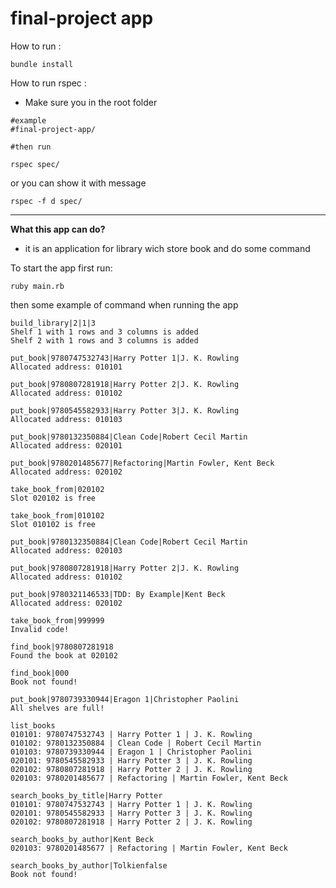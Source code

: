 # final-project app

How to run :

```
bundle install
```

How to run rspec :
- Make sure you in the root folder

```
#example
#final-project-app/

#then run

rspec spec/

```
or you can show it with message

```
rspec -f d spec/
```
------------------

**What this app can do?**
- it is an application for library wich store book and do some command

To start the app
first run:
```
ruby main.rb
```
then some example of command when running the app
```
build_library|2|1|3
Shelf 1 with 1 rows and 3 columns is added
Shelf 2 with 1 rows and 3 columns is added

put_book|9780747532743|Harry Potter 1|J. K. Rowling
Allocated address: 010101

put_book|9780807281918|Harry Potter 2|J. K. Rowling
Allocated address: 010102

put_book|9780545582933|Harry Potter 3|J. K. Rowling
Allocated address: 010103

put_book|9780132350884|Clean Code|Robert Cecil Martin 
Allocated address: 020101
 
put_book|9780201485677|Refactoring|Martin Fowler, Kent Beck
Allocated address: 020102

take_book_from|020102
Slot 020102 is free

take_book_from|010102
Slot 010102 is free

put_book|9780132350884|Clean Code|Robert Cecil Martin
Allocated address: 020103

put_book|9780807281918|Harry Potter 2|J. K. Rowling
Allocated address: 010102

put_book|9780321146533|TDD: By Example|Kent Beck
Allocated address: 020102

take_book_from|999999
Invalid code!

find_book|9780807281918
Found the book at 020102

find_book|000
Book not found!

put_book|9780739330944|Eragon 1|Christopher Paolini
All shelves are full!

list_books
010101: 9780747532743 | Harry Potter 1 | J. K. Rowling
010102: 9780132350884 | Clean Code | Robert Cecil Martin
010103: 9780739330944 | Eragon 1 | Christopher Paolini
020101: 9780545582933 | Harry Potter 3 | J. K. Rowling
020102: 9780807281918 | Harry Potter 2 | J. K. Rowling
020103: 9780201485677 | Refactoring | Martin Fowler, Kent Beck

search_books_by_title|Harry Potter
010101: 9780747532743 | Harry Potter 1 | J. K. Rowling
020101: 9780545582933 | Harry Potter 3 | J. K. Rowling
020102: 9780807281918 | Harry Potter 2 | J. K. Rowling

search_books_by_author|Kent Beck
020103: 9780201485677 | Refactoring | Martin Fowler, Kent Beck

search_books_by_author|Tolkienfalse
Book not found!
```


